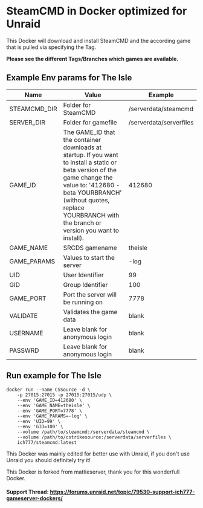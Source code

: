 # SteamCMD in Docker optimized for Unraid
This Docker will download and install SteamCMD and the according game that is pulled via specifying the Tag.

**Please see the different Tags/Branches which games are available.**

## Example Env params for The Isle
| Name | Value | Example |
| --- | --- | --- |
| STEAMCMD_DIR | Folder for SteamCMD | /serverdata/steamcmd |
| SERVER_DIR | Folder for gamefile | /serverdata/serverfiles |
| GAME_ID | The GAME_ID that the container downloads at startup. If you want to install a static or beta version of the game change the value to: '412680 -beta YOURBRANCH' (without quotes, replace YOURBRANCH with the branch or version you want to install). | 412680 |
| GAME_NAME | SRCDS gamename | theisle |
| GAME_PARAMS | Values to start the server | -log |
| UID | User Identifier | 99 |
| GID | Group Identifier | 100 |
| GAME_PORT | Port the server will be running on | 7778 |
| VALIDATE | Validates the game data | blank |
| USERNAME | Leave blank for anonymous login | blank |
| PASSWRD | Leave blank for anonymous login | blank |

## Run example for The Isle
```
docker run --name CSSource -d \
	-p 27015:27015 -p 27015:27015/udp \
	--env 'GAME_ID=412680' \
	--env 'GAME_NAME=theisle' \
	--env 'GAME_PORT=7778' \
	--env 'GAME_PARAMS=-log' \
	--env 'UID=99' \
	--env 'GID=100' \
	--volume /path/to/steamcmd:/serverdata/steamcmd \
	--volume /path/to/cstrikesource:/serverdata/serverfiles \
	ich777/steamcmd:latest
```

This Docker was mainly edited for better use with Unraid, if you don't use Unraid you should definitely try it!

This Docker is forked from mattieserver, thank you for this wonderfull Docker.

#### Support Thread: https://forums.unraid.net/topic/79530-support-ich777-gameserver-dockers/
